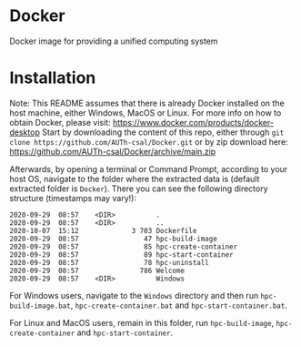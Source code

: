 # Docker
Docker image for providing a unified computing system

# Installation

Note: This README assumes that there is already Docker installed on the host machine, either Windows, MacOS or Linux. For more info on how to obtain Docker, please visit: https://www.docker.com/products/docker-desktop
Start by downloading the content of this repo, either through `git clone https://github.com/AUTh-csal/Docker.git` or by zip download here: 
https://github.com/AUTh-csal/Docker/archive/main.zip 

Afterwards, by opening a terminal or Command Prompt, according to your host OS, navigate to the folder where the extracted data is (default extracted folder is `Docker`). There you can see the following directory structure (timestamps may vary!):

```
2020-09-29  08:57    <DIR>          .
2020-09-29  08:57    <DIR>          ..
2020-10-07  15:12             3 703 Dockerfile
2020-09-29  08:57                47 hpc-build-image
2020-09-29  08:57                85 hpc-create-container
2020-09-29  08:57                89 hpc-start-container
2020-09-29  08:57                78 hpc-uninstall
2020-09-29  08:57               786 Welcome
2020-09-29  08:57    <DIR>          Windows
```
For Windows users, navigate to the `Windows` directory and then run `hpc-build-image.bat`, `hpc-create-container.bat` and `hpc-start-container.bat`.

For Linux and MacOS users, remain in this folder, run `hpc-build-image`, `hpc-create-container` and `hpc-start-container`.

